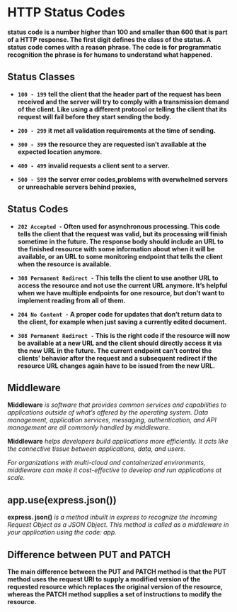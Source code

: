 # HTTP Status Codes

 **status code is a number higher than 100 and smaller than 600 that is part of a HTTP response. The first digit defines the class of the status. A status code comes with a reason phrase. The code is for programmatic recognition the phrase is for humans to understand what happened.**

## Status Classes

* **`100 - 199`**
 **tell the client that the header part of the request has been received and the server will try to comply with a transmission demand of the client. Like using a different protocol or telling the client that its request will fail before they start sending the body.**

* **`200 - 299`**
**it met all validation requirements at the time of sending.**

* **`300 - 399`**
**the resource they are requested isn’t available at the expected location anymore.**

* **`400 - 499`**
**invalid requests a client sent to a server.**

* **`500 - 599`**
**the server error codes,problems with overwhelmed servers or unreachable servers behind proxies,**

## Status Codes

* **`202 Accepted -` Often used for asynchronous processing. This code tells the client that the request was valid, but its processing will finish sometime in the future. The response body should include an URL to the finished resource with some information about when it will be available, or an URL to some monitoring endpoint that tells the client when the resource is available.**

* **`308 Permanent Redirect -` This tells the client to use another URL to access the resource and not use the current URL anymore. It’s helpful when we have multiple endpoints for one resource, but don’t want to implement reading from all of them.**

* **`204 No Content -` A proper code for updates that don’t return data to the client, for example when just saving a currently edited document.**

* **`308 Permanent Redirect -` This is the right code if the resource will now be available at a new URL and the client should directly access it via the new URL in the future. The current endpoint can’t control the clients’ behavior after the request and a subsequent redirect if the resource URL changes again have to be issued from the new URL.**


## Middleware 

**Middleware** _is software that provides common services and capabilities to applications outside of what’s offered by the operating system. Data management, application services, messaging, authentication, and API management are all commonly handled by middleware._

**Middleware** _helps developers build applications more efficiently. It acts like the connective tissue between applications, data, and users._

_For organizations with multi-cloud and containerized environments, middleware can make it cost-effective to develop and run applications at scale._

## app.use(express.json())

**express. json()** _is a method inbuilt in express to recognize the incoming Request Object as a JSON Object. This method is called as a middleware in your application using the code: app._

## Difference between PUT and PATCH

**The main difference between the PUT and PATCH method is that the PUT method uses the request URI to supply a modified version of the requested resource which replaces the original version of the resource, whereas the PATCH method supplies a set of instructions to modify the resource.**
